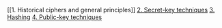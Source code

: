 
[[1. Historical ciphers and general principles]]
[2. Secret-key techniques](2.%20Secret-key%20techniques.md)
[3. Hashing](3.%20Hashing.md)
[4. Public-key techniques](4.%20Public-key%20techniques.md)


